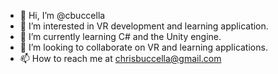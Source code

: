 - 👋 Hi, I’m @cbuccella
- 👀 I’m interested in VR development and learning application. 
- 🌱 I’m currently learning C# and the Unity engine. 
- 💞️ I’m looking to collaborate on VR and learning applications. 
- 📫 How to reach me at chrisbuccella@gmail.com

<!---
cbuccella/cbuccella is a ✨ special ✨ repository because its `README.md` (this file) appears on your GitHub profile.
You can click the Preview link to take a look at your changes.
--->
